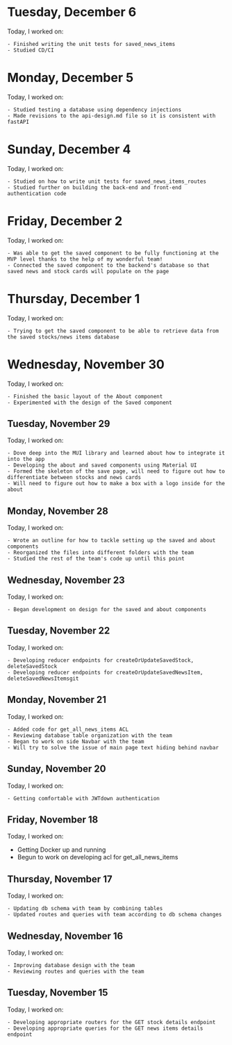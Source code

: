 # Tuesday, December 6

Today, I worked on:

    - Finished writing the unit tests for saved_news_items
    - Studied CD/CI

# Monday, December 5
Today, I worked on:

    - Studied testing a database using dependency injections
    - Made revisions to the api-design.md file so it is consistent with fastAPI

# Sunday, December 4
Today, I worked on:

    - Studied on how to write unit tests for saved_news_items_routes
    - Studied further on building the back-end and front-end authentication code

# Friday, December 2
Today, I worked on:

    - Was able to get the saved component to be fully functioning at the MVP level thanks to the help of my wonderful team!
    - Connected the saved component to the backend's database so that saved news and stock cards will populate on the page

# Thursday, December 1
Today, I worked on:

    - Trying to get the saved component to be able to retrieve data from the saved stocks/news items database

# Wednesday, November 30
Today, I worked on:

    - Finished the basic layout of the About component
    - Experimented with the design of the Saved component

## Tuesday, November 29
Today, I worked on:

    - Dove deep into the MUI library and learned about how to integrate it into the app
    - Developing the about and saved components using Material UI
    - Formed the skeleton of the save page, will need to figure out how to differentiate between stocks and news cards
    - Will need to figure out how to make a box with a logo inside for the about

## Monday, November 28
Today, I worked on:

    - Wrote an outline for how to tackle setting up the saved and about components
    - Reorganized the files into different folders with the team
    - Studied the rest of the team's code up until this point

## Wednesday, November 23
Today, I worked on:

    - Began development on design for the saved and about components

## Tuesday, November 22
Today, I worked on:

    - Developing reducer endpoints for createOrUpdateSavedStock, deleteSavedStock
    - Developing reducer endpoints for createOrUpdateSavedNewsItem, deleteSavedNewsItemsgit

## Monday, November 21
Today, I worked on:

    - Added code for get_all_news_items ACL
    - Reviewing database table organization with the team
    - Began to work on side Navbar with the team
    - Will try to solve the issue of main page text hiding behind navbar

## Sunday, November 20
Today, I worked on:

    - Getting comfortable with JWTdown authentication

## Friday, November 18
Today, I worked on:

- Getting Docker up and running
- Begun to work on developing acl for get_all_news_items

## Thursday, November 17
Today, I worked on:

    - Updating db schema with team by combining tables
    - Updated routes and queries with team according to db schema changes

## Wednesday, November 16
Today, I worked on:

    - Improving database design with the team
    - Reviewing routes and queries with the team

## Tuesday, November 15
Today, I worked on:

    - Developing appropriate routers for the GET stock details endpoint
    - Developing appropriate queries for the GET news items details endpoint
